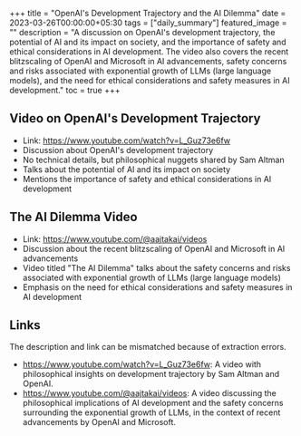 +++
title =  "OpenAI's Development Trajectory and the AI Dilemma"
date = 2023-03-26T00:00:00+05:30
tags = ["daily_summary"]
featured_image = ""
description = "A discussion on OpenAI's development trajectory, the potential of AI and its impact on society, and the importance of safety and ethical considerations in AI development. The video also covers the recent blitzscaling of OpenAI and Microsoft in AI advancements, safety concerns and risks associated with exponential growth of LLMs (large language models), and the need for ethical considerations and safety measures in AI development."
toc = true
+++

## Video on OpenAI's Development Trajectory
- Link: https://www.youtube.com/watch?v=L_Guz73e6fw
- Discussion about OpenAI's development trajectory
- No technical details, but philosophical nuggets shared by Sam Altman
- Talks about the potential of AI and its impact on society
- Mentions the importance of safety and ethical considerations in AI development

## The AI Dilemma Video
- Link: https://www.youtube.com/@aajtakai/videos
- Discussion about the recent blitzscaling of OpenAI and Microsoft in AI advancements
- Video titled "The AI Dilemma" talks about the safety concerns and risks associated with exponential growth of LLMs (large language models)
- Emphasis on the need for ethical considerations and safety measures in AI development

## Links
The description and link can be mismatched because of extraction errors.

- https://www.youtube.com/watch?v=L_Guz73e6fw: A video with philosophical insights on development trajectory by Sam Altman and OpenAI.
- https://www.youtube.com/@aajtakai/videos: A video discussing the philosophical implications of AI development and the safety concerns surrounding the exponential growth of LLMs, in the context of recent advancements by OpenAI and Microsoft.